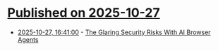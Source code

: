 # [Published on 2025-10-27](index.md)

* [2025-10-27, 16:41:00](https://soylentnews.org/article.pl?sid=25/10/26/0939214&from=rss) - [The Glaring Security Risks With AI Browser Agents](https://soylentnews.org/article.pl?sid=25/10/26/0939214&from=rss)
